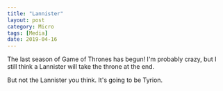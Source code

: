 ```yaml
---
title: "Lannister"
layout: post
category: Micro
tags: [Media]
date: 2019-04-16
---
```

The last season of Game of Thrones has begun! I'm probably crazy, but I still think a Lannister will take the throne at the end.

But not the Lannister you think. It's going to be Tyrion.